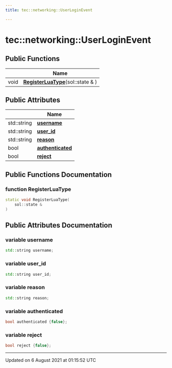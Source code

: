 ```yaml
---
title: tec::networking::UserLoginEvent

---
```


# tec::networking::UserLoginEvent





## Public Functions

|                | Name           |
| -------------- | -------------- |
| void | **[RegisterLuaType](/engine/Classes/structtec_1_1networking_1_1_user_login_event/#function-registerluatype)**(sol::state & ) |

## Public Attributes

|                | Name           |
| -------------- | -------------- |
| std::string | **[username](/engine/Classes/structtec_1_1networking_1_1_user_login_event/#variable-username)**  |
| std::string | **[user_id](/engine/Classes/structtec_1_1networking_1_1_user_login_event/#variable-user_id)**  |
| std::string | **[reason](/engine/Classes/structtec_1_1networking_1_1_user_login_event/#variable-reason)**  |
| bool | **[authenticated](/engine/Classes/structtec_1_1networking_1_1_user_login_event/#variable-authenticated)**  |
| bool | **[reject](/engine/Classes/structtec_1_1networking_1_1_user_login_event/#variable-reject)**  |

## Public Functions Documentation

### function RegisterLuaType

```cpp
static void RegisterLuaType(
    sol::state & 
)
```


## Public Attributes Documentation

### variable username

```cpp
std::string username;
```


### variable user_id

```cpp
std::string user_id;
```


### variable reason

```cpp
std::string reason;
```


### variable authenticated

```cpp
bool authenticated {false};
```


### variable reject

```cpp
bool reject {false};
```


-------------------------------

Updated on  6 August 2021 at 01:15:52 UTC